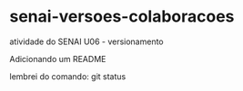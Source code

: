 # senai-versoes-colaboracoes
atividade do SENAI U06 - versionamento

Adicionando um README

lembrei do comando: git status
